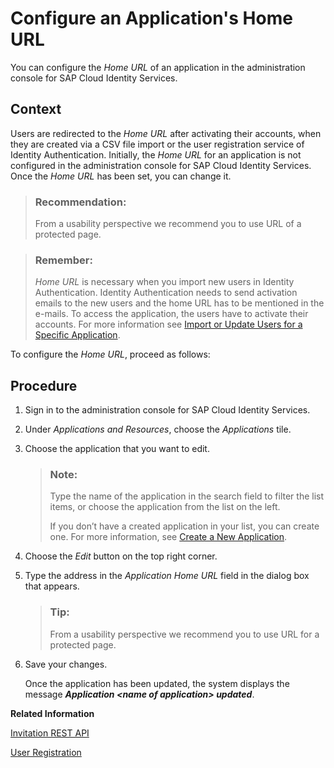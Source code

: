 <!-- loiobe6d6f210d30404d827f8c9e78ec4489 -->

# Configure an Application's Home URL

You can configure the *Home URL* of an application in the administration console for SAP Cloud Identity Services.



## Context

Users are redirected to the *Home URL* after activating their accounts, when they are created via a CSV file import or the user registration service of Identity Authentication. Initially, the *Home URL* for an application is not configured in the administration console for SAP Cloud Identity Services. Once the *Home URL* has been set, you can change it.

> ### Recommendation:  
> From a usability perspective we recommend you to use URL of a protected page.

> ### Remember:  
> *Home URL* is necessary when you import new users in Identity Authentication. Identity Authentication needs to send activation emails to the new users and the home URL has to be mentioned in the e-mails. To access the application, the users have to activate their accounts. For more information see [Import or Update Users for a Specific Application](import-or-update-users-for-a-specific-application-33838e0.md).

To configure the *Home URL*, proceed as follows:



## Procedure

1.  Sign in to the administration console for SAP Cloud Identity Services.

2.  Under *Applications and Resources*, choose the *Applications* tile.

3.  Choose the application that you want to edit.

    > ### Note:  
    > Type the name of the application in the search field to filter the list items, or choose the application from the list on the left.
    > 
    > If you don’t have a created application in your list, you can create one. For more information, see [Create a New Application](create-a-new-application-0d4b255.md).

4.  Choose the *Edit* button on the top right corner.

5.  Type the address in the *Application Home URL* field in the dialog box that appears.

    > ### Tip:  
    > From a usability perspective we recommend you to use URL for a protected page.

6.  Save your changes.

    Once the application has been updated, the system displays the message ***Application <name of application\> updated***.


**Related Information**  


[Invitation REST API](../Development/invitation-rest-api-e55429f.md "The invitation service allows you to implement a request for user invitations.")

[User Registration](../Development/user-registration-0aa433c.md "The user registration is used for registration of new users or for on-behalf registration of partners.")

